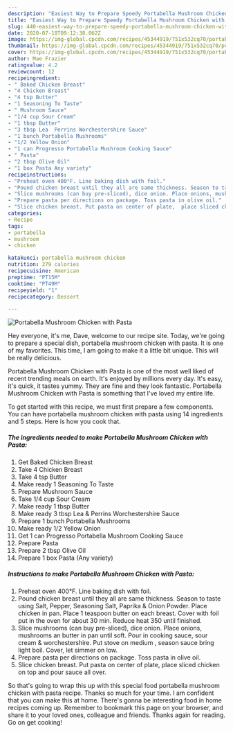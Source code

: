 ```yaml
---
description: "Easiest Way to Prepare Speedy Portabella Mushroom Chicken with Pasta"
title: "Easiest Way to Prepare Speedy Portabella Mushroom Chicken with Pasta"
slug: 440-easiest-way-to-prepare-speedy-portabella-mushroom-chicken-with-pasta
date: 2020-07-18T09:12:38.062Z
image: https://img-global.cpcdn.com/recipes/45344919/751x532cq70/portabella-mushroom-chicken-with-pasta-recipe-main-photo.jpg
thumbnail: https://img-global.cpcdn.com/recipes/45344919/751x532cq70/portabella-mushroom-chicken-with-pasta-recipe-main-photo.jpg
cover: https://img-global.cpcdn.com/recipes/45344919/751x532cq70/portabella-mushroom-chicken-with-pasta-recipe-main-photo.jpg
author: Mae Frazier
ratingvalue: 4.2
reviewcount: 12
recipeingredient:
- " Baked Chicken Breast"
- "4 Chicken Breast"
- "4 tsp Butter"
- "1 Seasoning To Taste"
- " Mushroom Sauce"
- "1/4 cup Sour Cream"
- "1 tbsp Butter"
- "3 tbsp Lea  Perrins Worchestershire Sauce"
- "1 bunch Portabella Mushrooms"
- "1/2 Yellow Onion"
- "1 can Progresso Portabella Mushroom Cooking Sauce"
- " Pasta"
- "2 tbsp Olive Oil"
- "1 box Pasta Any variety"
recipeinstructions:
- "Preheat oven 400°F. Line baking dish with foil."
- "Pound chicken breast until they all are same thickness. Season to taste using Salt, Pepper, Seasoning Salt, Paprika &amp; Onion Powder. Place chicken in pan. Place 1 teaspoon butter on each breast.  Cover with foil put in the oven for about 30 min. Reduce heat 350 until finished."
- "Slice mushrooms (can buy pre-sliced), dice onion. Place onions, mushrooms an butter in pan until soft. Pour in cooking sauce, sour cream &amp; worchestershire. Put stove on medium , season sauce bring light boil. Cover, let simmer on low."
- "Prepare pasta per directions on package. Toss pasta in olive oil."
- "Slice chicken breast. Put pasta on center of plate,  place sliced chicken on top and pour sauce all over."
categories:
- Recipe
tags:
- portabella
- mushroom
- chicken

katakunci: portabella mushroom chicken 
nutrition: 279 calories
recipecuisine: American
preptime: "PT15M"
cooktime: "PT49M"
recipeyield: "1"
recipecategory: Dessert

---
```



![Portabella Mushroom Chicken with Pasta](https://img-global.cpcdn.com/recipes/45344919/751x532cq70/portabella-mushroom-chicken-with-pasta-recipe-main-photo.jpg)

Hey everyone, it's me, Dave, welcome to our recipe site. Today, we're going to prepare a special dish, portabella mushroom chicken with pasta. It is one of my favorites. This time, I am going to make it a little bit unique. This will be really delicious.



Portabella Mushroom Chicken with Pasta is one of the most well liked of recent trending meals on earth. It's enjoyed by millions every day. It's easy, it's quick, it tastes yummy. They are fine and they look fantastic. Portabella Mushroom Chicken with Pasta is something that I've loved my entire life.


To get started with this recipe, we must first prepare a few components. You can have portabella mushroom chicken with pasta using 14 ingredients and 5 steps. Here is how you cook that.

<!--inarticleads1-->

##### The ingredients needed to make Portabella Mushroom Chicken with Pasta:

1. Get  Baked Chicken Breast
1. Take 4 Chicken Breast
1. Take 4 tsp Butter
1. Make ready 1 Seasoning To Taste
1. Prepare  Mushroom Sauce
1. Take 1/4 cup Sour Cream
1. Make ready 1 tbsp Butter
1. Make ready 3 tbsp Lea &amp; Perrins Worchestershire Sauce
1. Prepare 1 bunch Portabella Mushrooms
1. Make ready 1/2 Yellow Onion
1. Get 1 can Progresso Portabella Mushroom Cooking Sauce
1. Prepare  Pasta
1. Prepare 2 tbsp Olive Oil
1. Prepare 1 box Pasta (Any variety)




<!--inarticleads2-->

##### Instructions to make Portabella Mushroom Chicken with Pasta:

1. Preheat oven 400°F. Line baking dish with foil.
1. Pound chicken breast until they all are same thickness. Season to taste using Salt, Pepper, Seasoning Salt, Paprika &amp; Onion Powder. Place chicken in pan. Place 1 teaspoon butter on each breast.  Cover with foil put in the oven for about 30 min. Reduce heat 350 until finished.
1. Slice mushrooms (can buy pre-sliced), dice onion. Place onions, mushrooms an butter in pan until soft. Pour in cooking sauce, sour cream &amp; worchestershire. Put stove on medium , season sauce bring light boil. Cover, let simmer on low.
1. Prepare pasta per directions on package. Toss pasta in olive oil.
1. Slice chicken breast. Put pasta on center of plate,  place sliced chicken on top and pour sauce all over.




So that's going to wrap this up with this special food portabella mushroom chicken with pasta recipe. Thanks so much for your time. I am confident that you can make this at home. There's gonna be interesting food in home recipes coming up. Remember to bookmark this page on your browser, and share it to your loved ones, colleague and friends. Thanks again for reading. Go on get cooking!
